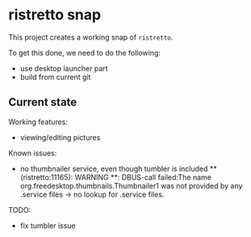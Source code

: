 # ristretto snap

This project creates a working snap of `ristretto`.

To get this done, we need to do the following:
 - use desktop launcher part
 - build from current git

## Current state

Working features:
 - viewing/editing pictures

Known issues:
  - no thumbnailer service, even though tumbler is included
** (ristretto:11165): WARNING **: DBUS-call failed:The name
    org.freedesktop.thumbnails.Thumbnailer1 was not provided by
    any .service files
-> no lookup for .service files.

TODO:
 - fix tumbler issue
 

